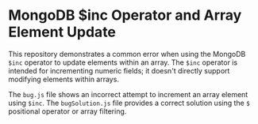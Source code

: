 # MongoDB $inc Operator and Array Element Update
This repository demonstrates a common error when using the MongoDB `$inc` operator to update elements within an array. The `$inc` operator is intended for incrementing numeric fields; it doesn't directly support modifying elements within arrays.

The `bug.js` file shows an incorrect attempt to increment an array element using `$inc`.  The `bugSolution.js` file provides a correct solution using the `$` positional operator or array filtering.